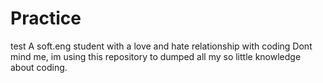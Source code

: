 # Practice
test
A soft.eng student with a love and hate relationship with coding
Dont mind me, im using this repository to dumped all my so little knowledge about coding. 
